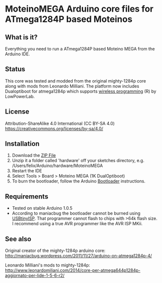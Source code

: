 # MoteinoMEGA Arduino core files for ATmega1284P based Moteinos

## What is it?
Everything you need to run a ATmega1284P based Moteino MEGA from the Arduino IDE.

## Status
This core was tested and modded from the original mighty-1284p core along with mods from Leonardo Milliani.
The platform now includes Dualoptiboot for atmega1284p which supports [wireless programming](http://lowpowerlab.com/blog/category/moteino/wireless-programming/) (R) by LowPowerLab.

## License
Attribution-ShareAlike 4.0 International (CC BY-SA 4.0)
https://creativecommons.org/licenses/by-sa/4.0/

## Installation
1. Download the [ZIP File](https://github.com/LowPowerLab/Moteino/blob/master/MEGA/Core/MoteinoMEGA_Core.zip)
2. Unzip it a folder called 'hardware' off your sketches directory, e.g. /Users/felix/Arduino/hardware/MoteinoMEGA
3. Restart the IDE
4. Select Tools > Board > Moteino MEGA (1K DualOptiboot)
5. To burn the bootloader, follow the Arduino [Bootloader](http://arduino.cc/en/Hacking/Bootloader) instructions.

## Requirements

* Tested on stable Arduino 1.0.5
* According to maniacbug the bootloader cannot be burned using [USBtinyISP](http://www.ladyada.net/make/usbtinyisp/). That programmer cannot flash to chips with >64k flash size. I recommend using a true AVR programmer like the AVR ISP MKii.

## See also

Original creator of the mighty-1284p arduino core:
http://maniacbug.wordpress.com/2011/11/27/arduino-on-atmega1284p-4/

Leonardo Milliani's mods to mighty-1284p:
http://www.leonardomiliani.com/2014/core-per-atmega644p1284p-aggiornato-per-lide-1-5-6-r2/